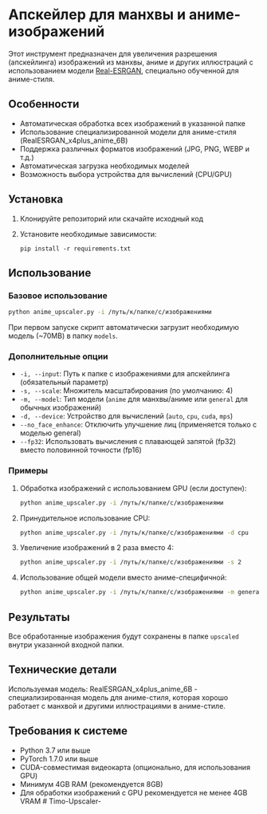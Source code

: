 # Апскейлер для манхвы и аниме-изображений

Этот инструмент предназначен для увеличения разрешения (апскейлинга) изображений из манхвы, аниме и других иллюстраций с использованием модели [Real-ESRGAN](https://github.com/xinntao/Real-ESRGAN), специально обученной для аниме-стиля.

## Особенности

- Автоматическая обработка всех изображений в указанной папке
- Использование специализированной модели для аниме-стиля (RealESRGAN_x4plus_anime_6B)
- Поддержка различных форматов изображений (JPG, PNG, WEBP и т.д.)
- Автоматическая загрузка необходимых моделей
- Возможность выбора устройства для вычислений (CPU/GPU)

## Установка

1. Клонируйте репозиторий или скачайте исходный код

2. Установите необходимые зависимости:
   ```
   pip install -r requirements.txt
   ```

## Использование

### Базовое использование

```bash
python anime_upscaler.py -i /путь/к/папке/с/изображениями
```

При первом запуске скрипт автоматически загрузит необходимую модель (~70MB) в папку `models`.

### Дополнительные опции

- `-i, --input`: Путь к папке с изображениями для апскейлинга (обязательный параметр)
- `-s, --scale`: Множитель масштабирования (по умолчанию: 4)
- `-m, --model`: Тип модели (`anime` для манхвы/аниме или `general` для обычных изображений)
- `-d, --device`: Устройство для вычислений (`auto`, `cpu`, `cuda`, `mps`)
- `--no_face_enhance`: Отключить улучшение лиц (применяется только с моделью general)
- `--fp32`: Использовать вычисления с плавающей запятой (fp32) вместо половинной точности (fp16)

### Примеры

1. Обработка изображений с использованием GPU (если доступен):
   ```bash
   python anime_upscaler.py -i /путь/к/папке/с/изображениями
   ```

2. Принудительное использование CPU:
   ```bash
   python anime_upscaler.py -i /путь/к/папке/с/изображениями -d cpu
   ```

3. Увеличение изображений в 2 раза вместо 4:
   ```bash
   python anime_upscaler.py -i /путь/к/папке/с/изображениями -s 2
   ```

4. Использование общей модели вместо аниме-специфичной:
   ```bash
   python anime_upscaler.py -i /путь/к/папке/с/изображениями -m general
   ```

## Результаты

Все обработанные изображения будут сохранены в папке `upscaled` внутри указанной входной папки.

## Технические детали

Используемая модель: RealESRGAN_x4plus_anime_6B - специализированная модель для аниме-стиля, которая хорошо работает с манхвой и другими иллюстрациями в аниме-стиле.

## Требования к системе

- Python 3.7 или выше
- PyTorch 1.7.0 или выше
- CUDA-совместимая видеокарта (опционально, для использования GPU)
- Минимум 4GB RAM (рекомендуется 8GB)
- Для обработки изображений с GPU рекомендуется не менее 4GB VRAM # Timo-Upscaler-
